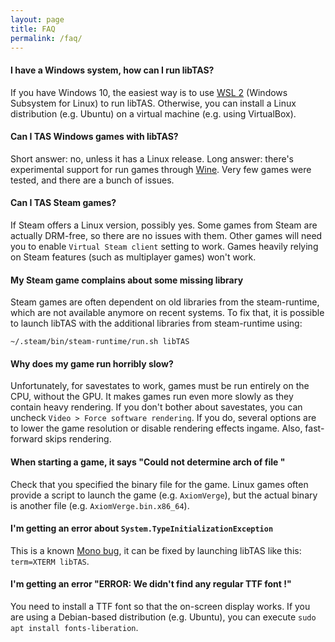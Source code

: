 ```yaml
---
layout: page
title: FAQ
permalink: /faq/
---
```



#### I have a Windows system, how can I run libTAS?

If you have Windows 10, the easiest way is to use [WSL 2](../guides/wsl) (Windows Subsystem for Linux) to run libTAS. Otherwise, you can install a Linux distribution (e.g. Ubuntu) on a virtual machine (e.g. using VirtualBox).

#### Can I TAS Windows games with libTAS?

Short answer: no, unless it has a Linux release. Long answer: there's experimental support for run games through [Wine](https://github.com/clementgallet/libTAS#run-windows-games-through-wine). Very few games were tested, and there are a bunch of issues.

#### Can I TAS Steam games?

If Steam offers a Linux version, possibly yes. Some games from Steam are actually DRM-free, so there are no issues with them. Other games will need you to enable `Virtual Steam client` setting to work. Games heavily relying on Steam features (such as multiplayer games) won't work.

#### My Steam game complains about some missing library

Steam games are often dependent on old libraries from the steam-runtime, which are not available anymore
on recent systems. To fix that, it is possible to launch libTAS with the additional
libraries from steam-runtime using:

    ~/.steam/bin/steam-runtime/run.sh libTAS

#### Why does my game run horribly slow?

Unfortunately, for savestates to work, games must be run entirely on the CPU, without the GPU. It makes games run even more slowly as they contain heavy rendering. If you don't bother about savestates, you can uncheck `Video > Force software rendering`. If you do, several options are to lower the game resolution or disable rendering effects ingame. Also, fast-forward skips rendering.

#### When starting a game, it says "Could not determine arch of file <path>"

Check that you specified the binary file for the game. Linux games often provide a script
to launch the game (e.g. `AxiomVerge`), but the actual binary is another file
(e.g. `AxiomVerge.bin.x86_64`).

#### I'm getting an error about `System.TypeInitializationException`

This is a known [Mono bug](https://github.com/mono/mono/issues/6752), it can be
fixed by launching libTAS like this: `term=XTERM libTAS`.

#### I'm getting an error "ERROR: We didn't find any regular TTF font !"

You need to install a TTF font so that the on-screen display works. If you are using a
Debian-based distribution (e.g. Ubuntu), you can execute `sudo apt install fonts-liberation`.
